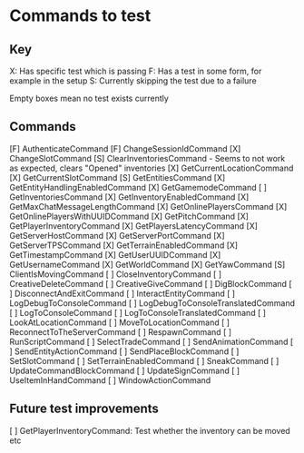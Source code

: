 # Commands to test

## Key

  X: Has specific test which is passing
  F: Has a test in some form, for example in the setup
  S: Currently skipping the test due to a failure

  Empty boxes mean no test exists currently

## Commands

 [F] AuthenticateCommand
 [F] ChangeSessionIdCommand
 [X] ChangeSlotCommand
 [S] ClearInventoriesCommand - Seems to not work as expected, clears "Opened" inventories
 [X] GetCurrentLocationCommand
 [X] GetCurrentSlotCommand
 [S] GetEntitiesCommand
 [X] GetEntityHandlingEnabledCommand
 [X] GetGamemodeCommand
 [ ] GetInventoriesCommand
 [X] GetInventoryEnabledCommand
 [X] GetMaxChatMessageLengthCommand
 [X] GetOnlinePlayersCommand
 [X] GetOnlinePlayersWithUUIDCommand
 [X] GetPitchCommand
 [X] GetPlayerInventoryCommand
 [X] GetPlayersLatencyCommand
 [X] GetServerHostCommand
 [X] GetServerPortCommand
 [X] GetServerTPSCommand
 [X] GetTerrainEnabledCommand
 [X] GetTimestampCommand
 [X] GetUserUUIDCommand
 [X] GetUsernameCommand
 [X] GetWorldCommand
 [X] GetYawCommand
 [S] ClientIsMovingCommand
 [ ] CloseInventoryCommand
 [ ] CreativeDeleteCommand
 [ ] CreativeGiveCommand
 [ ] DigBlockCommand
 [ ] DisconnectAndExitCommand
 [ ] InteractEntityCommand
 [ ] LogDebugToConsoleCommand
 [ ] LogDebugToConsoleTranslatedCommand
 [ ] LogToConsoleCommand
 [ ] LogToConsoleTranslatedCommand
 [ ] LookAtLocationCommand
 [ ] MoveToLocationCommand
 [ ] ReconnectToTheServerCommand
 [ ] RespawnCommand
 [ ] RunScriptCommand
 [ ] SelectTradeCommand
 [ ] SendAnimationCommand
 [ ] SendEntityActionCommand
 [ ] SendPlaceBlockCommand
 [ ] SetSlotCommand
 [ ] SetTerrainEnabledCommand
 [ ] SneakCommand
 [ ] UpdateCommandBlockCommand
 [ ] UpdateSignCommand
 [ ] UseItemInHandCommand
 [ ] WindowActionCommand

## Future test improvements

 [ ] GetPlayerInventoryCommand: Test whether the inventory can be moved etc
